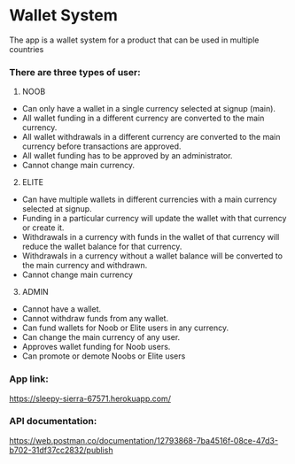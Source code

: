 # Wallet System
The app is a wallet system for a product that can be used in multiple countries

### There are three types of user:

1. NOOB
- Can only have a wallet in a single currency selected at signup (main).
- All wallet funding in a different currency are converted to the main currency.
- All wallet withdrawals in a different currency are converted to the main currency before transactions are approved.
- All wallet funding has to be approved by an administrator.
- Cannot change main currency.

2. ELITE
- Can have multiple wallets in different currencies with a main currency selected at signup.
- Funding in a particular currency will update the wallet with that currency or create it.
- Withdrawals in a currency with funds in the wallet of that currency will reduce the wallet balance for that currency.
- Withdrawals in a currency without a wallet balance will be converted to the main currency and withdrawn.
- Cannot change main currency

3. ADMIN
- Cannot have a wallet.
- Cannot withdraw funds from any wallet.
- Can fund wallets for Noob or Elite users in any currency.
- Can change the main currency of any user.
- Approves wallet funding for Noob users.
- Can promote or demote Noobs or Elite users

### App link:
https://sleepy-sierra-67571.herokuapp.com/

### API documentation:
https://web.postman.co/documentation/12793868-7ba4516f-08ce-47d3-b702-31df37cc2832/publish

